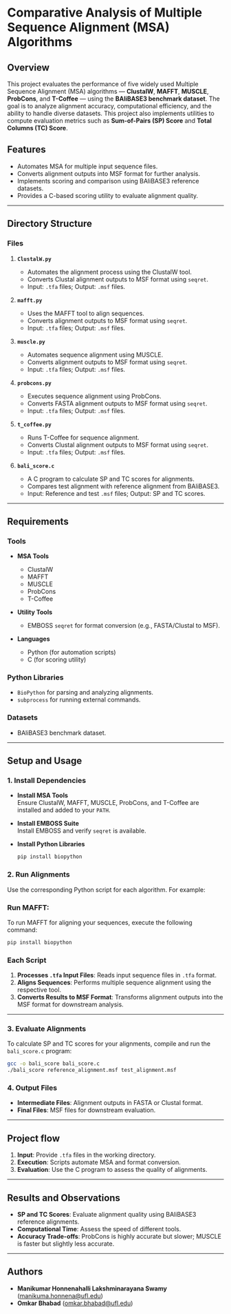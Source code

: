 # Comparative Analysis of Multiple Sequence Alignment (MSA) Algorithms

## Overview
This project evaluates the performance of five widely used Multiple Sequence Alignment (MSA) algorithms — **ClustalW**, **MAFFT**, **MUSCLE**, **ProbCons**, and **T-Coffee** — using the **BAliBASE3 benchmark dataset**. The goal is to analyze alignment accuracy, computational efficiency, and the ability to handle diverse datasets. This project also implements utilities to compute evaluation metrics such as **Sum-of-Pairs (SP) Score** and **Total Columns (TC) Score**.

## Features
- Automates MSA for multiple input sequence files.
- Converts alignment outputs into MSF format for further analysis.
- Implements scoring and comparison using BAliBASE3 reference datasets.
- Provides a C-based scoring utility to evaluate alignment quality.

---

## Directory Structure
### Files
1. **`ClustalW.py`**  
   - Automates the alignment process using the ClustalW tool.  
   - Converts Clustal alignment outputs to MSF format using `seqret`.  
   - Input: `.tfa` files; Output: `.msf` files.  

2. **`mafft.py`**  
   - Uses the MAFFT tool to align sequences.  
   - Converts alignment outputs to MSF format using `seqret`.  
   - Input: `.tfa` files; Output: `.msf` files.

3. **`muscle.py`**  
   - Automates sequence alignment using MUSCLE.  
   - Converts alignment outputs to MSF format using `seqret`.  
   - Input: `.tfa` files; Output: `.msf` files.

4. **`probcons.py`**  
   - Executes sequence alignment using ProbCons.  
   - Converts FASTA alignment outputs to MSF format using `seqret`.  
   - Input: `.tfa` files; Output: `.msf` files.

5. **`t_coffee.py`**  
   - Runs T-Coffee for sequence alignment.  
   - Converts Clustal alignment outputs to MSF format using `seqret`.  
   - Input: `.tfa` files; Output: `.msf` files.

6. **`bali_score.c`**  
   - A C program to calculate SP and TC scores for alignments.  
   - Compares test alignment with reference alignment from BAliBASE3.  
   - Input: Reference and test `.msf` files; Output: SP and TC scores.

---

## Requirements
### Tools
- **MSA Tools**  
  - ClustalW  
  - MAFFT  
  - MUSCLE  
  - ProbCons  
  - T-Coffee  

- **Utility Tools**  
  - EMBOSS `seqret` for format conversion (e.g., FASTA/Clustal to MSF).

- **Languages**  
  - Python (for automation scripts)  
  - C (for scoring utility)  

### Python Libraries
- `BioPython` for parsing and analyzing alignments.  
- `subprocess` for running external commands.

### Datasets
- BAliBASE3 benchmark dataset.  

---

## Setup and Usage

### 1. Install Dependencies
- **Install MSA Tools**  
  Ensure ClustalW, MAFFT, MUSCLE, ProbCons, and T-Coffee are installed and added to your `PATH`.  

- **Install EMBOSS Suite**  
  Install EMBOSS and verify `seqret` is available.

- **Install Python Libraries**  
  ```bash
  pip install biopython
  ```
### 2. Run Alignments  
Use the corresponding Python script for each algorithm. For example:  

### Run MAFFT:
To run MAFFT for aligning your sequences, execute the following command:
  ```bash
  pip install biopython 
  ```


### Each Script

1. **Processes `.tfa` Input Files**: Reads input sequence files in `.tfa` format.
2. **Aligns Sequences**: Performs multiple sequence alignment using the respective tool.
3. **Converts Results to MSF Format**: Transforms alignment outputs into the MSF format for downstream analysis.

---

### 3. Evaluate Alignments

To calculate SP and TC scores for your alignments, compile and run the `bali_score.c` program:

```bash
gcc -o bali_score bali_score.c
./bali_score reference_alignment.msf test_alignment.msf
```

### 4. Output Files
- **Intermediate Files**: Alignment outputs in FASTA or Clustal format.
- **Final Files**: MSF files for downstream evaluation.

---

## Project flow

1. **Input**: Provide `.tfa` files in the working directory.
2. **Execution**: Scripts automate MSA and format conversion.
3. **Evaluation**: Use the C program to assess the quality of alignments.

---

## Results and Observations
- **SP and TC Scores**: Evaluate alignment quality using BAliBASE3 reference alignments.
- **Computational Time**: Assess the speed of different tools.
- **Accuracy Trade-offs**: ProbCons is highly accurate but slower; MUSCLE is faster but slightly less accurate.

---

## Authors
- **Manikumar Honnenahalli Lakshminarayana Swamy** (manikuma.honnena@ufl.edu)
- **Omkar Bhabad** (omkar.bhabad@ufl.edu)

